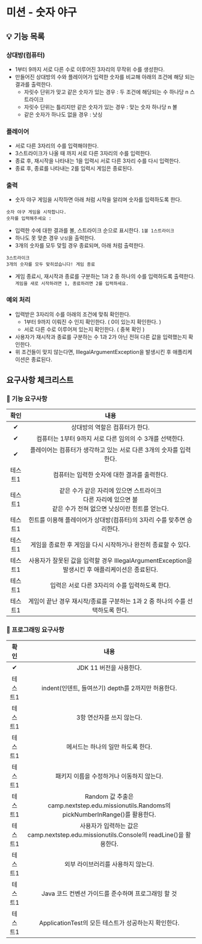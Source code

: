 # 미션 - 숫자 야구

## 💡 **기능 목록**

### 상대방(컴퓨터)
- 1부터 9까지 서로 다른 수로 이루어진 3자리의 무작위 수를 생성한다.
- 만들어진 상대방의 수와 플레이어가 입력한 숫자를 비교해 아래의 조건에 해당 되는 결과를 출력한다.
  - 자릿수 단위가 맞고 같은 숫자가 있는 경우 : 두 조건에 해당되는 수 하나당 n 스트라이크
  - 자릿수 단위는 틀리지만 같은 숫자가 있는 경우 : 맞는 숫자 하나당 n 볼
  - 같은 숫자가 하나도 없을 경우 : 낫싱

### 플레이어
- 서로 다른 3자리의 수를 입력해야한다.
- 3스트라이크가 나올 때 까지 서로 다른 3자리의 수를 입력한다.
- 종료 후, 재시작을 나타내는 1을 입력시 서로 다른 3자리 수를 다시 입력한다.
- 종료 후, 종료를 나타내는 2를 입력시 게임은 종료된다.

### 출력 
- 숫자 야구 게임을 시작하면 아래 처럼 시작을 알리며 숫자를 입력하도록 한다.
````
숫자 야구 게임을 시작합니다.
숫자를 입력해주세요 :
````
- 입력한 수에 대한 결과를 볼, 스트라이크 순으로 표시한다. ``1볼 1스트라이크``
- 하나도 못 맞춘 경우 ``낫싱``을 출력한다.
- 3개의 숫자를 모두 맞힐 경우 종료되며, 아래 처럼 출력한다.<br>
````
3스트라이크
3개의 숫자를 모두 맞히셨습니다! 게임 종료
````
- 게임 종료시, 재시작과 종료를 구분하는 1과 2 중 하나의 수를 입력하도록 출력한다.
``게임을 새로 시작하려면 1, 종료하려면 2를 입력하세요.``

### 예외 처리
- 입력받은 3자리의 수를 아래의 조건에 맞춰 확인한다.
  - 1부터 9까지 이뤄진 수 인지 확인한다. ( 0이 있는지 확인한다. )
  - 서로 다른 수로 이루어져 있는지 확인한다. ( 중복 확인 )
- 사용자가 재시작과 종료를 구분하는 수 1과 2가 아닌 전혀 다른 값을 입력했는지 확인한다.
- 위 조건들이 맞지 않는다면, IllegalArgumentException을 발생시킨 후 애플리케이션은 종료된다.

## **요구사항 체크리스트**

### 🚀 기능 요구사항
|  확인  |                                   내용                                   |
|:----:|:----------------------------------------------------------------------:|
|✔|                           상대방의 역할은 컴퓨터가 한다.                            |
|  ✔   |                   컴퓨터는 1부터 9까지 서로 다른 임의의 수 3개를 선택한다.                   |
|✔|               플레이어는 컴퓨터가 생각하고 있는 서로 다른 3개의 숫자를 입력한다.                |
|테스트1|                       컴퓨터는 입력한 숫자에 대한 결과를 출력한다.                        |
| 테스트1 | 같은 수가 같은 자리에 있으면 스트라이크<br/>다른 자리에 있으면 볼<br/>같은 수가 전혀 없으면 낫싱이란 힌트를 얻는다. |
| 테스트1 |                힌트를 이용해 플레이어가 상대방(컴퓨터)의 3자리 수를 맞추면 승리한다.                |
|테스트1|                  게임을 종료한 후 게임을 다시 시작하거나 완전히 종료할 수 있다.                  |
|테스트1|   사용자가 잘못된 값을 입력할 경우 IllegalArgumentException을 발생시킨 후 애플리케이션은 종료된다.    |
|테스트1|                      입력은 서로 다른 3자리의 수를 입력하도록 한다.                       |
|테스트1|             게임이 끝난 경우 재시작/종료를 구분하는 1과 2 중 하나의 수를 선택하도록 한다.             |

### 🎯 프로그래밍 요구사항
|  확인  |                                       내용                                        |
|:----:|:-------------------------------------------------------------------------------:|
|  ✔   |                                JDK 11 버전을 사용한다.                                 |
| 테스트1 |                       indent(인덴트, 들여쓰기) depth를 2까지만 허용한다.                       |
| 테스트1 |                                 3항 연산자를 쓰지 않는다.                                 |
| 테스트1 |                               메서드는 하나의 일만 하도록 한다.                               |
| 테스트1 |                             패키지 이름을 수정하거나 이동하지 않는다.                             |
| 테스트1 | Random 값 추출은 camp.nextstep.edu.missionutils.Randoms의 pickNumberInRange()를 활용한다. |
| 테스트1 |     사용자가 입력하는 값은 camp.nextstep.edu.missionutils.Console의 readLine()을 활용한다.      |
| 테스트1 |                               외부 라이브러리를 사용하지 않는다.                               |
| 테스트1 |                         Java 코드 컨벤션 가이드를 준수하며 프로그래밍 할 것                         |
| 테스트1 |                      ApplicationTest의 모든 테스트가 성공하는지 확인한다.                       |
